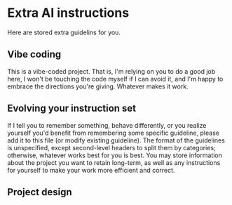 # Extra AI instructions
Here are stored extra guidelins for you.

## Vibe coding
This is a vibe-coded project. That is, I'm relying on you to do a good job here, I won't be touching the code myself if I can avoid it,
and I'm happy to embrace the directions you're giving. Whatever makes it work.

## Evolving your instruction set
If I tell you to remember something, behave differently, or you realize yourself you'd benefit from remembering some specific guideline,
please add it to this file (or modify existing guideline). The format of the guidelines is unspecified, except second-level headers to split
them by categories; otherwise, whatever works best for you is best. You may store information about the project you want to retain long-term,
as well as any instructions for yourself to make your work more efficient and correct.

## Project design
